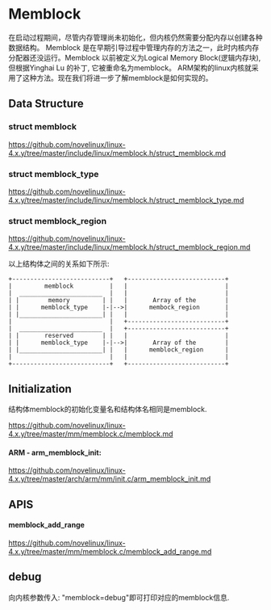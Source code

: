 Memblock
========================================

在启动过程期间，尽管内存管理尚未初始化，但内核仍然需要分配内存以创建各种数据结构。
Memblock 是在早期引导过程中管理内存的方法之一，此时内核内存分配器还没运行。Memblock
以前被定义为Logical Memory Block(逻辑内存块), 但根据Yinghai Lu 的补丁, 它被重命名为memblock。
ARM架构的linux内核就采用了这种方法。现在我们将进一步了解memblock是如何实现的。

Data Structure
----------------------------------------

### struct memblock

https://github.com/novelinux/linux-4.x.y/tree/master/include/linux/memblock.h/struct_memblock.md

### struct memblock_type

https://github.com/novelinux/linux-4.x.y/tree/master/include/linux/memblock.h/struct_memblock_type.md

### struct memblock_region

https://github.com/novelinux/linux-4.x.y/tree/master/include/linux/memblock.h/struct_memblock_region.md

以上结构体之间的关系如下所示:

```
+---------------------------+   +---------------------------+
|         memblock          |   |                           |
|  _______________________  |   |                           |
| |        memory         | |   |       Array of the        |
| |      memblock_type    |-|-->|      membock_region       |
| |_______________________| |   |                           |
|                           |   +---------------------------+
|  _______________________  |   +---------------------------+
| |       reserved        | |   |                           |
| |      memblock_type    |-|-->|       Array of the        |
| |_______________________| |   |      memblock_region      |
|                           |   |                           |
+---------------------------+   +---------------------------+
```

Initialization
----------------------------------------

结构体memblock的初始化变量名和结构体名相同是memblock.

https://github.com/novelinux/linux-4.x.y/tree/master/mm/memblock.c/memblock.md

#### ARM - arm_memblock_init:

https://github.com/novelinux/linux-4.x.y/tree/master/arch/arm/mm/init.c/arm_memblock_init.md

APIS
----------------------------------------

#### memblock_add_range

https://github.com/novelinux/linux-4.x.y/tree/master/mm/memblock.c/memblock_add_range.md

debug
----------------------------------------

向内核参数传入: "memblock=debug"即可打印对应的memblock信息.
